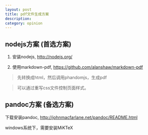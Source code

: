 ```yaml
---
layout: post
title: pdf文件生成方案
description: 
category: opinion
---
```


## nodejs方案 (首选方案)

1. 安装nodejs, http://nodejs.org/

2. 使用markdown-pdf, https://github.com/alanshaw/markdown-pdf

> 先转换成html，然后调用phandomjs，生成pdf

> 可以通过重写css文件控制页面样式。

## pandoc方案 (备选方案)

下载安装pandoc, http://johnmacfarlane.net/pandoc/README.html

windows系统下，需要安装MiKTeX
